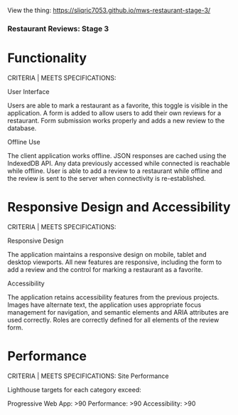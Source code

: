 View the thing: https://sliqric7053.github.io/mws-restaurant-stage-3/

### Restaurant Reviews: Stage 3

# Functionality

CRITERIA | MEETS SPECIFICATIONS:

User Interface

Users are able to mark a restaurant as a favorite, this toggle is visible in the application. A form is added to allow users to add their own reviews for a restaurant. Form submission works properly and adds a new review to the database.

Offline Use

The client application works offline. JSON responses are cached using the IndexedDB API. Any data previously accessed while connected is reachable while offline. User is able to add a review to a restaurant while offline and the review is sent to the server when connectivity is re-established.

# Responsive Design and Accessibility

CRITERIA | MEETS SPECIFICATIONS:

Responsive Design

The application maintains a responsive design on mobile, tablet and desktop viewports. All new features are responsive, including the form to add a review and the control for marking a restaurant as a favorite.

Accessibility

The application retains accessibility features from the previous projects. Images have alternate text, the application uses appropriate focus management for navigation, and semantic elements and ARIA attributes are used correctly. Roles are correctly defined for all elements of the review form.

# Performance

CRITERIA | MEETS SPECIFICATIONS:
Site Performance

Lighthouse targets for each category exceed:

Progressive Web App: >90
Performance: >90
Accessibility: >90
